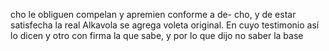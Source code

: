 cho le obliguen compelan y apremien conforme a de- cho, y de estar satisfecha la real Alkavola se agrega voleta original. En cuyo testimonio así lo dicen y otro con firma la que sabe, y por lo que dijo no saber la base